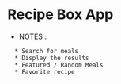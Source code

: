 # Recipe Box App







* NOTES :

```
  * Search for meals 
  * Display the results
  * Featured / Random Meals
  * Favorite recipe 
  




```